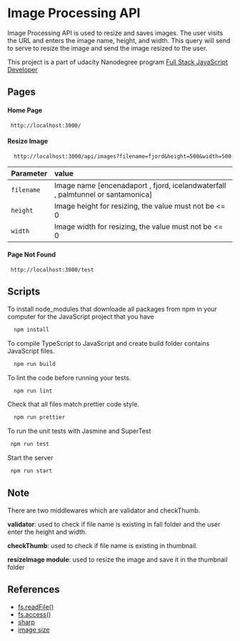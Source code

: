 
# Image Processing API
Image Processing API is used to resize and saves
images. The user visits the URL and enters the image name, height, and width. This query will send to serve to resize the image and send the image resized to the user.

This project is a part of udacity Nanodegree program [Full Stack JavaScript Developer](https://www.udacity.com/course/full-stack-javascript-developer-nanodegree--nd0067?utm_campaign=12908932988_c_individuals&utm_keyword=%2Budacity%20%2Bjavascript%20%2Bfull%20%2Bstack_b&utm_medium=ads_r&utm_source=gsem_brand&utm_term=124509200071)

## Pages

#### Home Page

```http
 http://localhost:3000/
```

#### Resize Image

```http
  http://localhost:3000/api/images?filename=fjord&height=500&width=500
```

| Parameter | value                       |
| :-------- | :-------------------------------- |
| `filename`| Image name [encenadaport , fjord, icelandwaterfall , palmtunnel or santamonica] |
| `height`  | Image height for resizing, the value must not be <= 0 |
| `width`   | Image width for resizing, the value must not be <= 0 |

#### Page Not Found

```http
 http://localhost:3000/test
```



## Scripts

To install node_modules that downloade 
all packages from npm in your computer for the JavaScript project that you have

```bash
  npm install
```
To compile TypeScript to JavaScript and create build folder contains JavaScript files.

```bash
  npm run build
```

To lint the code before running your tests.
```bash
  npm run lint
```
Check that all files match prettier code style.
```bash
  npm run prettier
```
To run the unit tests with Jasmine and SuperTest
```bash
 npm run test
```
Start the server
```bash
 npm run start
```


## Note
There are two middlewares which are validator and checkThumb.

**validator**: used to check if file name is existing in fall folder and the user enter the height and width.

**checkThumb**: used to check if file name is existing in thumbnail.

**resizeImage module**: used to resize the image and save it in the thumbnail folder


## References

 - [fs.readFile()](https://nodejs.org/api/fs.html#fsreadfilepath-options-callback)
 - [fs.access()](https://nodejs.org/api/fs.html#fsaccesspath-mode-callback)
 - [sharp](https://www.npmjs.com/package/sharp)
 - [image size](https://www.npmjs.com/package/image-size?activeTab=readme)

